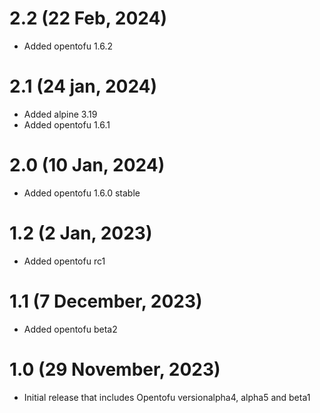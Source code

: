 # 2.2 (22 Feb, 2024)

* Added opentofu 1.6.2

# 2.1 (24 jan, 2024)

* Added alpine 3.19
* Added opentofu 1.6.1

# 2.0 (10 Jan, 2024)

* Added opentofu 1.6.0 stable

# 1.2 (2 Jan, 2023)

* Added opentofu rc1

# 1.1 (7 December, 2023)

* Added opentofu beta2

# 1.0 (29 November, 2023)

* Initial release that includes Opentofu versionalpha4, alpha5 and beta1